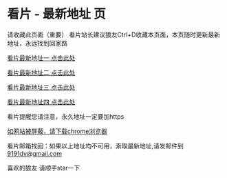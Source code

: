 # 看片 - 最新地址 页

请收藏此页面（重要）
看片站长建议狼友Ctrl+D收藏本页面，本页随时更新最新地址，永远找到回家路

[看片最新地址一 点击此处](https://52091dv32.com) 

[看片最新地址二 点击此处](https://52091dv33.com) 

[看片最新地址三 点击此处](https://52091dv34.com) 

[看片最新地址四 点击此处](https://52091dv35.com)  

看片提醒您请注意，永久地址一定要加https

[如网站被屏蔽，请下载chrome浏览器](https://8xe23.com/chrome_93.0.4577.82.apk) 

看片邮箱找回：如果以上地址均不可用，索取最新地址,请发邮件到 9191dv@gmail.com

喜欢的狼友 请顺手star一下
